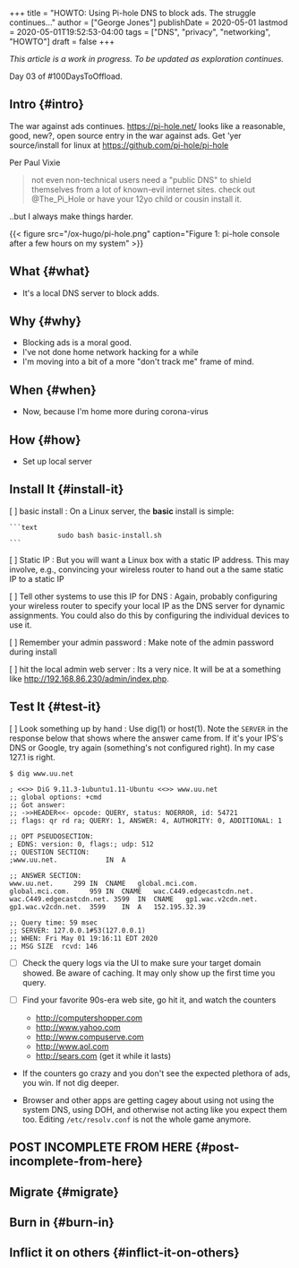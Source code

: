+++
title = "HOWTO: Using Pi-hole DNS to block ads.  The struggle continues…"
author = ["George Jones"]
publishDate = 2020-05-01
lastmod = 2020-05-01T19:52:53-04:00
tags = ["DNS", "privacy", "networking", "HOWTO"]
draft = false
+++

_This article is a work in progress.  To be updated as exploration continues._

Day 03 of #100DaysToOffload.


## Intro {#intro}

The war against ads continues. <https://pi-hole.net/> looks like a
reasonable, good, new?, open source entry in the war against ads. Get
'yer source/install for linux at <https://github.com/pi-hole/pi-hole>

Per Paul Vixie

> not even non-technical users need a "public DNS" to shield themselves
> from a lot of known-evil internet sites. check out @The\_Pi\_Hole or
> have your 12yo child or cousin install it.

..but I always make things harder.

<a id="org24959f4"></a>

{{< figure src="/ox-hugo/pi-hole.png" caption="Figure 1: pi-hole console after a few hours on my system" >}}

<!--more-->


## What {#what}

-   It's a local DNS server to block adds.


## Why {#why}

-   Blocking ads is a moral good.
-   I've not done home network hacking for a while
-   I'm moving into a bit of a more "don't track me" frame of mind.


## When {#when}

-   Now, because I'm home more during corona-virus


## How {#how}

-   Set up local server


## Install It {#install-it}

[ ] basic install
: On a Linux server, the **basic** install is
    simple:

    ```text
                sudo bash basic-install.sh
    ```


[ ] Static IP
: But you will want a Linux box with a static IP
    address. This may involve, e.g., convincing your wireless
    router to hand out a the same static IP to a static IP


[ ] Tell other systems to use this IP for DNS
: Again, probably
    configuring your wireless router to specify your local IP as
    the DNS server for dynamic assignments.   You could also do
    this by configuring the individual devices to use it.


[ ] Remember your admin password
: Make note of the admin password during install


[ ] hit the local admin web server
: Its a very nice.  It will
    be at a something like  <http://192.168.86.230/admin/index.php>.


## Test It {#test-it}

[ ] Look something up by hand
: Use dig(1) or host(1).  Note
    the `SERVER` in the response below that shows where the answer
    came from.  If it's your IPS's DNS or Google, try again
    (something's not configured right).  In my case 127.1 is right.

<!--listend-->

```text
$ dig www.uu.net

; <<>> DiG 9.11.3-1ubuntu1.11-Ubuntu <<>> www.uu.net
;; global options: +cmd
;; Got answer:
;; ->>HEADER<<- opcode: QUERY, status: NOERROR, id: 54721
;; flags: qr rd ra; QUERY: 1, ANSWER: 4, AUTHORITY: 0, ADDITIONAL: 1

;; OPT PSEUDOSECTION:
; EDNS: version: 0, flags:; udp: 512
;; QUESTION SECTION:
;www.uu.net.			IN	A

;; ANSWER SECTION:
www.uu.net.		299	IN	CNAME	global.mci.com.
global.mci.com.		959	IN	CNAME	wac.C449.edgecastcdn.net.
wac.C449.edgecastcdn.net. 3599	IN	CNAME	gp1.wac.v2cdn.net.
gp1.wac.v2cdn.net.	3599	IN	A	152.195.32.39

;; Query time: 59 msec
;; SERVER: 127.0.0.1#53(127.0.0.1)
;; WHEN: Fri May 01 19:16:11 EDT 2020
;; MSG SIZE  rcvd: 146
```

-   [ ] Check the query logs via the UI to make sure your target domain
    showed.   Be aware of caching.  It may only show up the first
    time you query.

-   [ ] Find your favorite 90s-era web site,
    go hit it, and watch the counters
    -   <http://computershopper.com>
    -   <http://www.yahoo.com>
    -   <http://www.compuserve.com>
    -   <http://www.aol.com>
    -   <http://sears.com> (get it while it lasts)

-   If the counters go crazy and you don't see the expected
    plethora of ads, you win.  If not dig deeper.

-   Browser and other apps are getting cagey about using not using
    the system DNS, using DOH, and otherwise not acting like you
    expect them too.  Editing `/etc/resolv.conf` is not the whole
    game anymore.


## POST INCOMPLETE FROM HERE {#post-incomplete-from-here}


## Migrate {#migrate}


## Burn in {#burn-in}


## Inflict it on others {#inflict-it-on-others}
